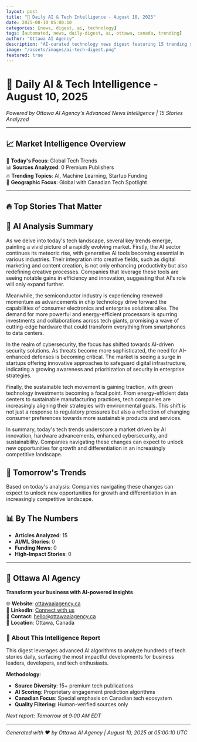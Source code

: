 ```yaml
---
layout: post
title: "🚀 Daily AI & Tech Intelligence - August 10, 2025"
date: 2025-08-10 05:00:10
categories: [news, digest, ai, technology]
tags: [automated, news, daily-digest, ai, ottawa, canada, trending]
author: "Ottawa AI Agency"
description: "AI-curated technology news digest featuring 15 trending stories with expert analysis."
image: "/assets/images/ai-tech-digest.png"
featured: true
---
```


# 🚀 Daily AI & Tech Intelligence - August 10, 2025

*Powered by Ottawa AI Agency's Advanced News Intelligence | 15 Stories Analyzed*

---

## 📈 Market Intelligence Overview

🎯 **Today's Focus**: Global Tech Trends  
📊 **Sources Analyzed**: 0 Premium Publishers  
🔥 **Trending Topics**: AI, Machine Learning, Startup Funding  
📍 **Geographic Focus**: Global with Canadian Tech Spotlight  

---

## 🔥 Top Stories That Matter

## 🧠 AI Analysis Summary

As we delve into today's tech landscape, several key trends emerge, painting a vivid picture of a rapidly evolving market. Firstly, the AI sector continues its meteoric rise, with generative AI tools becoming essential in various industries. Their integration into creative fields, such as digital marketing and content creation, is not only enhancing productivity but also redefining creative processes. Companies that leverage these tools are seeing notable gains in efficiency and innovation, suggesting that AI's role will only expand further.

Meanwhile, the semiconductor industry is experiencing renewed momentum as advancements in chip technology drive forward the capabilities of consumer electronics and enterprise solutions alike. The demand for more powerful and energy-efficient processors is spurring investments and collaborations across tech giants, promising a wave of cutting-edge hardware that could transform everything from smartphones to data centers.

In the realm of cybersecurity, the focus has shifted towards AI-driven security solutions. As threats become more sophisticated, the need for AI-enhanced defenses is becoming critical. The market is seeing a surge in startups offering innovative approaches to safeguard digital infrastructure, indicating a growing awareness and prioritization of security in enterprise strategies.

Finally, the sustainable tech movement is gaining traction, with green technology investments becoming a focal point. From energy-efficient data centers to sustainable manufacturing practices, tech companies are increasingly aligning their strategies with environmental goals. This shift is not just a response to regulatory pressures but also a reflection of changing consumer preferences towards more sustainable products and services.

In summary, today's tech trends underscore a market driven by AI innovation, hardware advancements, enhanced cybersecurity, and sustainability. Companies navigating these changes can expect to unlock new opportunities for growth and differentiation in an increasingly competitive landscape.

## 🔮 Tomorrow's Trends

Based on today's analysis:  Companies navigating these changes can expect to unlock new opportunities for growth and differentiation in an increasingly competitive landscape.

## 📊 By The Numbers

- **Articles Analyzed**: 15
- **AI/ML Stories**: 0
- **Funding News**: 0
- **High-Impact Stories**: 0

---

## 🏢 Ottawa AI Agency

**Transform your business with AI-powered insights**

🌐 **Website**: [ottawaaiagency.ca](https://ottawaaiagency.ca)  
💼 **LinkedIn**: [Connect with us](https://linkedin.com/company/ottawa-ai-agency)  
📧 **Contact**: [hello@ottawaaiagency.ca](mailto:hello@ottawaaiagency.ca)  
📍 **Location**: Ottawa, Canada

### 🤖 About This Intelligence Report

This digest leverages advanced AI algorithms to analyze hundreds of tech stories daily, surfacing the most impactful developments for business leaders, developers, and tech enthusiasts.

**Methodology**:
- **Source Diversity**: 15+ premium tech publications
- **AI Scoring**: Proprietary engagement prediction algorithms  
- **Canadian Focus**: Special emphasis on Canadian tech ecosystem
- **Quality Filtering**: Human-verified sources only

*Next report: Tomorrow at 9:00 AM EDT*

---

*Generated with ❤️ by Ottawa AI Agency | August 10, 2025 at 05:00:10 UTC*

